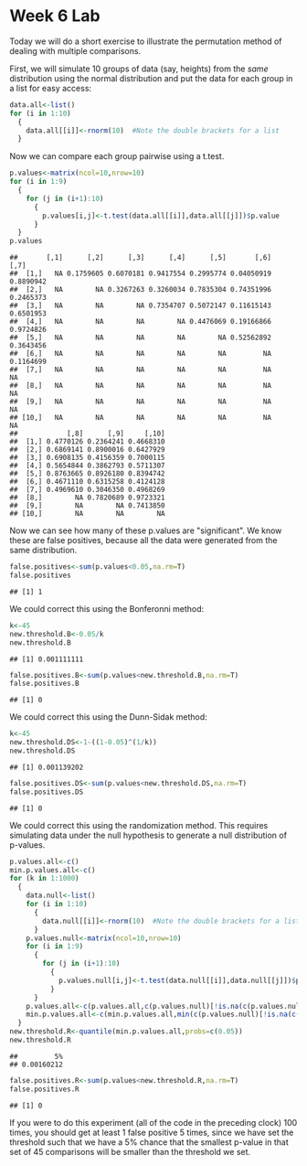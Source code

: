 Week 6 Lab
=============
  
Today we will do a short exercise to illustrate the permutation method of dealing with multiple comparisons.

First, we will simulate 10 groups of data (say, heights) from the *same* distribution using the normal distribution and put the data for each group in a list for easy access:


```r
data.all<-list()
for (i in 1:10)
  {
    data.all[[i]]<-rnorm(10)  #Note the double brackets for a list
  }
```

Now we can compare each group pairwise using a t.test.


```r
p.values<-matrix(ncol=10,nrow=10)
for (i in 1:9)
  {
    for (j in (i+1):10)
      {
        p.values[i,j]<-t.test(data.all[[i]],data.all[[j]])$p.value 
      }
  }
p.values
```

```
##       [,1]      [,2]      [,3]      [,4]      [,5]       [,6]      [,7]
##  [1,]   NA 0.1759605 0.6070181 0.9417554 0.2995774 0.04050919 0.8890942
##  [2,]   NA        NA 0.3267263 0.3260034 0.7835304 0.74351996 0.2465373
##  [3,]   NA        NA        NA 0.7354707 0.5072147 0.11615143 0.6501953
##  [4,]   NA        NA        NA        NA 0.4476069 0.19166866 0.9724826
##  [5,]   NA        NA        NA        NA        NA 0.52562892 0.3643456
##  [6,]   NA        NA        NA        NA        NA         NA 0.1164699
##  [7,]   NA        NA        NA        NA        NA         NA        NA
##  [8,]   NA        NA        NA        NA        NA         NA        NA
##  [9,]   NA        NA        NA        NA        NA         NA        NA
## [10,]   NA        NA        NA        NA        NA         NA        NA
##            [,8]      [,9]     [,10]
##  [1,] 0.4770126 0.2364241 0.4668310
##  [2,] 0.6869141 0.8900016 0.6427929
##  [3,] 0.6908135 0.4156359 0.7000115
##  [4,] 0.5654844 0.3862793 0.5711307
##  [5,] 0.8763665 0.8926180 0.8394742
##  [6,] 0.4671110 0.6315258 0.4124128
##  [7,] 0.4969610 0.3046350 0.4968269
##  [8,]        NA 0.7820689 0.9723321
##  [9,]        NA        NA 0.7413850
## [10,]        NA        NA        NA
```

Now we can see how many of these p.values are "significant". We know these are false positives, because all the data were generated from the same distribution.


```r
false.positives<-sum(p.values<0.05,na.rm=T)
false.positives
```

```
## [1] 1
```

We could correct this using the Bonferonni method:


```r
k<-45
new.threshold.B<-0.05/k
new.threshold.B
```

```
## [1] 0.001111111
```

```r
false.positives.B<-sum(p.values<new.threshold.B,na.rm=T)
false.positives.B
```

```
## [1] 0
```

We could correct this using the Dunn-Sidak method:


```r
k<-45
new.threshold.DS<-1-((1-0.05)^(1/k))
new.threshold.DS
```

```
## [1] 0.001139202
```

```r
false.positives.DS<-sum(p.values<new.threshold.DS,na.rm=T)
false.positives.DS
```

```
## [1] 0
```

We could correct this using the randomization method. This requires simulating data under the null hypothesis to generate a null distribution of p-values.



```r
p.values.all<-c()
min.p.values.all<-c()
for (k in 1:1000)
  {
    data.null<-list()
    for (i in 1:10)
      {
        data.null[[i]]<-rnorm(10)  #Note the double brackets for a list
      }
    p.values.null<-matrix(ncol=10,nrow=10)
    for (i in 1:9)
      {
        for (j in (i+1):10)
          {
            p.values.null[i,j]<-t.test(data.null[[i]],data.null[[j]])$p.value 
          }
      }
    p.values.all<-c(p.values.all,c(p.values.null)[!is.na(c(p.values.null))])
    min.p.values.all<-c(min.p.values.all,min(c(p.values.null)[!is.na(c(p.values.null))]))
  }
new.threshold.R<-quantile(min.p.values.all,probs=c(0.05))
new.threshold.R
```

```
##         5% 
## 0.00160212
```

```r
false.positives.R<-sum(p.values<new.threshold.R,na.rm=T)
false.positives.R
```

```
## [1] 0
```

If you were to do this experiment (all of the code in the preceding clock) 100 times, you should get at least 1 false positive 5 times, since we have set the threshold such that we have a 5% chance that the smallest p-value in that set of 45 comparisons will be smaller than the threshold we set.
